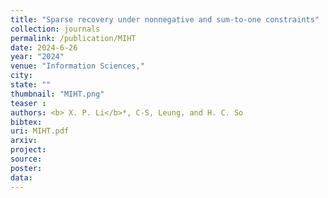 ```yaml
---
title: "Sparse recovery under nonnegative and sum-to-one constraints"
collection: journals
permalink: /publication/MIHT
date: 2024-6-26
year: "2024"
venue: "Information Sciences,"
city: 
state: ""
thumbnail: "MIHT.png"
teaser : 
authors: <b> X. P. Li</b>*, C-S, Leung, and H. C. So
bibtex: 
uri: MIHT.pdf
arxiv: 
project: 
source: 
poster: 
data:
---
```


